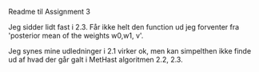 Readme til Assignment 3

Jeg sidder lidt fast i 2.3. Får ikke helt den function ud jeg forventer fra 'posterior mean of the weights w0,w1, v'.

Jeg synes mine udledninger i 2.1 virker ok, men kan simpelthen ikke finde ud af hvad der går galt i MetHast algoritmen 2.2, 2.3.
